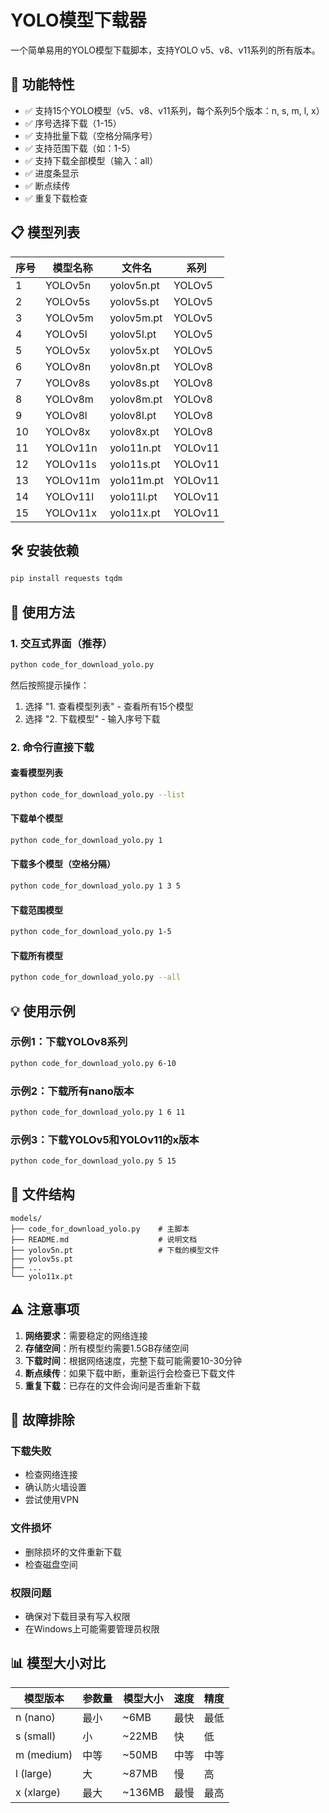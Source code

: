 # YOLO模型下载器

一个简单易用的YOLO模型下载脚本，支持YOLO v5、v8、v11系列的所有版本。

## 🚀 功能特性

- ✅ 支持15个YOLO模型（v5、v8、v11系列，每个系列5个版本：n, s, m, l, x）
- ✅ 序号选择下载（1-15）
- ✅ 支持批量下载（空格分隔序号）
- ✅ 支持范围下载（如：1-5）
- ✅ 支持下载全部模型（输入：all）
- ✅ 进度条显示
- ✅ 断点续传
- ✅ 重复下载检查

## 📋 模型列表

| 序号 | 模型名称 | 文件名 | 系列 |
|------|----------|--------|------|
| 1 | YOLOv5n | yolov5n.pt | YOLOv5 |
| 2 | YOLOv5s | yolov5s.pt | YOLOv5 |
| 3 | YOLOv5m | yolov5m.pt | YOLOv5 |
| 4 | YOLOv5l | yolov5l.pt | YOLOv5 |
| 5 | YOLOv5x | yolov5x.pt | YOLOv5 |
| 6 | YOLOv8n | yolov8n.pt | YOLOv8 |
| 7 | YOLOv8s | yolov8s.pt | YOLOv8 |
| 8 | YOLOv8m | yolov8m.pt | YOLOv8 |
| 9 | YOLOv8l | yolov8l.pt | YOLOv8 |
| 10 | YOLOv8x | yolov8x.pt | YOLOv8 |
| 11 | YOLOv11n | yolo11n.pt | YOLOv11 |
| 12 | YOLOv11s | yolo11s.pt | YOLOv11 |
| 13 | YOLOv11m | yolo11m.pt | YOLOv11 |
| 14 | YOLOv11l | yolo11l.pt | YOLOv11 |
| 15 | YOLOv11x | yolo11x.pt | YOLOv11 |

## 🛠️ 安装依赖

```bash
pip install requests tqdm
```

## 📖 使用方法

### 1. 交互式界面（推荐）

```bash
python code_for_download_yolo.py
```

然后按照提示操作：
1. 选择 "1. 查看模型列表" - 查看所有15个模型
2. 选择 "2. 下载模型" - 输入序号下载

### 2. 命令行直接下载

#### 查看模型列表
```bash
python code_for_download_yolo.py --list
```

#### 下载单个模型
```bash
python code_for_download_yolo.py 1
```

#### 下载多个模型（空格分隔）
```bash
python code_for_download_yolo.py 1 3 5
```

#### 下载范围模型
```bash
python code_for_download_yolo.py 1-5
```

#### 下载所有模型
```bash
python code_for_download_yolo.py --all
```

## 💡 使用示例

### 示例1：下载YOLOv8系列
```bash
python code_for_download_yolo.py 6-10
```

### 示例2：下载所有nano版本
```bash
python code_for_download_yolo.py 1 6 11
```

### 示例3：下载YOLOv5和YOLOv11的x版本
```bash
python code_for_download_yolo.py 5 15
```

## 📁 文件结构

```
models/
├── code_for_download_yolo.py    # 主脚本
├── README.md                    # 说明文档
├── yolov5n.pt                   # 下载的模型文件
├── yolov5s.pt
├── ...
└── yolo11x.pt
```

## ⚠️ 注意事项

1. **网络要求**：需要稳定的网络连接
2. **存储空间**：所有模型约需要1.5GB存储空间
3. **下载时间**：根据网络速度，完整下载可能需要10-30分钟
4. **断点续传**：如果下载中断，重新运行会检查已下载文件
5. **重复下载**：已存在的文件会询问是否重新下载

## 🔧 故障排除

### 下载失败
- 检查网络连接
- 确认防火墙设置
- 尝试使用VPN

### 文件损坏
- 删除损坏的文件重新下载
- 检查磁盘空间

### 权限问题
- 确保对下载目录有写入权限
- 在Windows上可能需要管理员权限

## 📊 模型大小对比

| 模型版本 | 参数量 | 模型大小 | 速度 | 精度 |
|----------|--------|----------|------|------|
| n (nano) | 最小   | ~6MB     | 最快 | 最低 |
| s (small) | 小     | ~22MB    | 快   | 低   |
| m (medium) | 中等   | ~50MB    | 中等 | 中等 |
| l (large) | 大     | ~87MB    | 慢   | 高   |
| x (xlarge) | 最大   | ~136MB   | 最慢 | 最高 |
